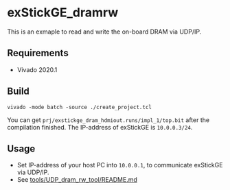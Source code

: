# exStickGE_dramrw

This is an exmaple to read and write the on-board DRAM via UDP/IP.

## Requirements
- Vivado 2020.1

## Build

```
vivado -mode batch -source ./create_project.tcl
```
You can get `prj/exstickge_dram_hdmiout.runs/impl_1/top.bit` after the compilation finished.
The IP-address of exStickGE is `10.0.0.3/24`.

## Usage

- Set IP-address of your host PC into `10.0.0.1`, to communicate exStickGE via UDP/IP.
- See [tools/UDP_dram_rw_tool/README.md ](tools/UDP_dram_rw_tool/README.md)
